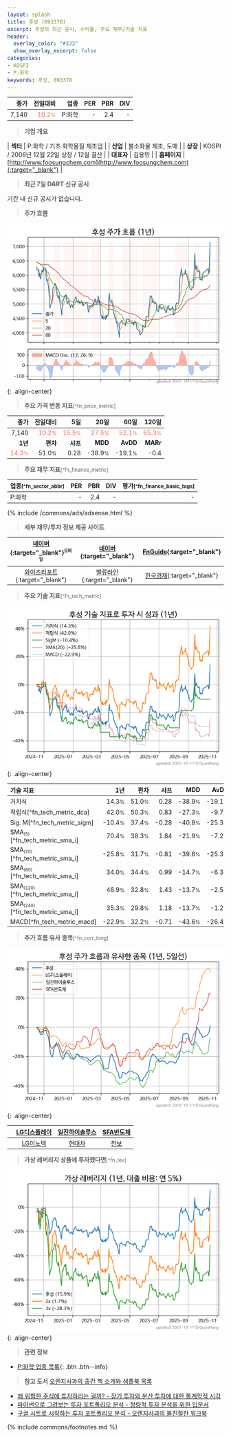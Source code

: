 ```yaml
---
layout: splash
title: 후성 (093370)
excerpt: 후성의 최근 공시, 수익률, 주요 재무/기술 지표
header:
  overlay_color: "#333"
  show_overlay_excerpt: false
categories:
- KOSPI
- P:화학
keywords: 후성, 093370
---
```


| **종가** | **전일대비** | **업종** | **PER** | **PBR** | **DIV** |
| -------: | -----------: | -------: | ------: | ------: | ------: |
| 7,140 | <span style="color: tomato">10.2<small>%</small></span> | P:화학 | - | 2.4 | - |

<!-- more -->


> **기업 개요**<a id="company"></a>

| <span style="white-space:nowrap;">**섹터**</span> | P:화학 / 기초 화학물질 제조업 |
| <span style="white-space:nowrap;">**산업**</span> | 불소화물 제조, 도매 |
| <span style="white-space:nowrap;">**상장**</span> | KOSPI / 2006년 12월 22일 상장 / 12월 결산 |
| <span style="white-space:nowrap;">**대표자**</span> | 김용민 |
| <span style="white-space:nowrap;">**홈페이지**</span> | [http://www.foosungchem.com](http://www.foosungchem.com){:target="_blank"} |


> **최근 7일 DART 신규 공시**<a id="dart"></a>

기간 내 신규 공시가 없습니다.


> **주가 흐름**<a id="price"></a>

![093370](/stock/images/093370.png){: .align-center}


> **주요 가격 변동 지표**<small>[^fn_price_metric]</small>

| **종가** | **전일대비** | **5일** | **20일** | **60일** | **120일** |
| -------: | -----------: | ------: | -------: | -------: | --------: |
| 7,140 | <span style="color: tomato">10.2<small>%</small></span> | <span style="color: tomato">15.5<small>%</small></span> | <span style="color: tomato">27.5<small>%</small></span> | <span style="color: tomato">52.1<small>%</small></span> | <span style="color: tomato">65.3<small>%</small></span> |
| **1년** | **편차** | **샤프** | **MDD** | **AvDD** | **MARr** |
| <span style="color: tomato">14.3<small>%</small></span> | 51.0<small>%</small> | 0.28 | -38.9<small>%</small> | -19.1<small>%</small> | -0.4 |


> **주요 재무 지표**<small>[^fn_finance_metric]</small>

| **업종**<small>[^fn_sector_abbr]</small> | **PER** | **PBR** | **DIV** | **평가**<small>[^fn_finance_basic_tags]</small> |
| :--------------------------------------- | ------: | ------: | ------: | ----------------------------------------------: |
| P:화학 | - | 2.4 | - | - |



{% include /commons/ads/adsense.html %}

> **세부 재무/투자 정보 제공 사이트**

| [네이버](https://m.stock.naver.com/domestic/stock/093370/finance/summary){:target="_blank"}<sup><small>모바일</small></sup> | [네이버](https://finance.naver.com/item/coinfo.naver?code=093370){:target="_blank"} | [FnGuide](https://comp.fnguide.com/SVO2/ASP/SVD_Invest.asp?gicode=A093370&MenuYn=Y){:target="_blank"} |
| :---: | :---: | :---: |
| [와이즈리포트](https://comp.wisereport.co.kr/company/c1040001.aspx?cmp_cd=093370){:target="_blank"} | [밸류라인](https://www.valueline.co.kr/finance/summary/093370){:target="_blank"} | [한국경제](https://markets.hankyung.com/stock/093370/financial-summary){:target="_blank"} |


> **주요 기술 지표**<small>[^fn_tech_metric]</small>


![093370](/stock/images/093370_tech.png){: .align-center}

| **기술 지표** | **1년** | **편차** | **샤프** | **MDD** | **AvDD** |
| :------------ | ------: | -----------: | -------: | ------: | -------: |
| 거치식 | 14.3<small>%</small> | 51.0<small>%</small> | 0.28 | -38.9<small>%</small> | -19.1<small>%</small> |
| 적립식[^fn_tech_metric_dca] | 42.0<small>%</small> | 50.3<small>%</small> | 0.83 | -27.3<small>%</small> | -9.7<small>%</small> |
| Sig. M[^fn_tech_metric_sigm] | -10.4<small>%</small> | 37.4<small>%</small> | -0.28 | -40.8<small>%</small> | -25.3<small>%</small> |
| SMA<small><sub>(5)</sub></small>[^fn_tech_metric_sma_i] | 70.4<small>%</small> | 38.3<small>%</small> | 1.84 | -21.9<small>%</small> | -7.2<small>%</small> |
| SMA<small><sub>(20)</sub></small>[^fn_tech_metric_sma_i] | -25.8<small>%</small> | 31.7<small>%</small> | -0.81 | -39.6<small>%</small> | -25.3<small>%</small> |
| SMA<small><sub>(60)</sub></small>[^fn_tech_metric_sma_i] | 34.0<small>%</small> | 34.4<small>%</small> | 0.99 | -14.7<small>%</small> | -6.3<small>%</small> |
| SMA<small><sub>(120)</sub></small>[^fn_tech_metric_sma_i] | 46.9<small>%</small> | 32.8<small>%</small> | 1.43 | -13.7<small>%</small> | -2.5<small>%</small> |
| SMA<small><sub>(240)</sub></small>[^fn_tech_metric_sma_i] | 35.3<small>%</small> | 29.8<small>%</small> | 1.18 | -13.7<small>%</small> | -1.2<small>%</small> |
| MACD[^fn_tech_metric_macd] | -22.9<small>%</small> | 32.2<small>%</small> | -0.71 | -43.6<small>%</small> | -26.4<small>%</small> |


> **주가 흐름 유사 종목**<a id="corr"></a><small>[^fn_corr_long]</small>

![093370](/stock/images/093370_corr.png){: .align-center}

|       | [LG디스플레이](/034220/) | [일진하이솔루스](/271940/) | [SFA반도체](/036540/) |
| :---: | :------------------------------------: | :------------------------------------: | :------------------------------------: |
|       | [LG이노텍](/011070/) | [현대차](/005380/) | [천보](/278280/) |


> **가상 레버리지 상품에 투자했다면**<a id="2x"></a><small>[^fn_lev]</small>

![093370](/stock/images/093370_2x.png){: .align-center}


> **관련 정보**

- [P:화학 업종 목록](/stats/sector/kospi_업종_화학_종목/){: .btn .btn--info}

> **참고 도서** [오렌지사과의 출간 책 소개와 샘플북 목록](https://kongdori.tistory.com/691)

- [왜 위험한 주식에 투자하라는 걸까? - 장기 투자와 분산 투자에 대한 통계학적 시각](https://kongdori.tistory.com/421)
- [파이썬으로 그려보는 투자 포트폴리오 분석  - 정량적 투자 분석을 위한 입문서](https://kongdori.tistory.com/643)
- [구글 시트로 시작하는 투자 포트폴리오 분석 - 오렌지사과의 불친절한 워크북](https://kongdori.tistory.com/449)


{% include commons/footnotes.md %}